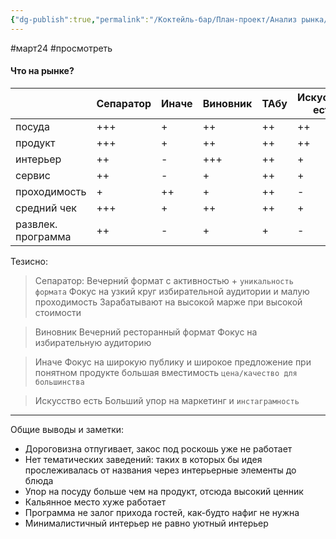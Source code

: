 ```yaml
---
{"dg-publish":true,"permalink":"/Коктейль-бар/План-проект/Анализ рынка/"}
---
```


#март24 #просмотреть 
#### Что на рынке?
|                    | Сепаратор | Иначе | Виновник | ТАбу | Искусство есть | Шелби |
|:------------------ | --------- | ----- | -------- | ---- | -------------- | ----- |
| посуда             | +++       | +     | ++       | ++   | ++             | +     |
| продукт            | +++       | +     | ++       | ++   | ++             | +     |
| интерьер           | ++        | -     | +++      | ++   | +              | -     |
| сервис             | ++        | -     | +        | ++   | +              | -     |
| проходимость       | +         | ++    | +        | ++   | -              | -     |
| средний чек        | +++       | +     | ++       | ++   | +              | +     |
| развлек. программа | ++        | -     | +        | +    | -              | ++    |

Тезисно: 

> Сепаратор: 
> Вечерний формат с активностью + `уникальность формата`
   Фокус на узкий круг избирательной аудитории и малую проходимость
   Зарабатывают на высокой марже при высокой стоимости

> Виновник
> Вечерний ресторанный формат
> Фокус на избирательную аудиторию

> Иначе
> Фокус на широкую публику и широкое предложение при понятном продукте 
> большая вместимость 
> `цена/качество для большинства`

> Искусство есть 
   Больший упор на маркетинг и `инстаграмность`
> 

****

Общие выводы и заметки: 

- Дороговизна отпугивает, закос под роскошь уже не работает
- Нет тематических заведений: таких в которых бы идея прослеживалась от названия через интерьерные элементы до блюда 
- Упор на посуду больше чем на продукт, отсюда высокий ценник 
- Кальянное место хуже работает 
- Программа не залог прихода гостей, как-будто нафиг не нужна 
- Минималистичный интерьер не равно уютный интерьер 

